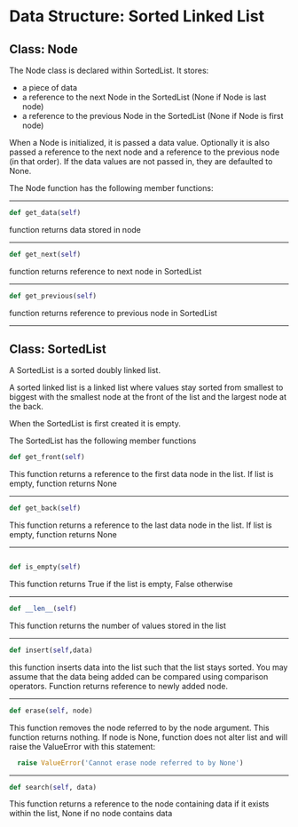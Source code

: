 # Data Structure: Sorted Linked List

## Class: Node

The Node class is declared within SortedList. It stores:
* a piece of data
* a reference to the next Node in the SortedList (None if Node is last node)
* a reference to the previous Node in the SortedList (None if Node is first node)
    
When a Node is initialized, it is passed a data value.  Optionally it is also passed a reference to the next node and a reference to the previous node (in that order).  If the data values are not passed in, they are defaulted to None.

The Node function has the following member functions:

---

```python
def get_data(self)
```
function returns data stored in node

---

```python
def get_next(self)
```
function returns reference to next node in SortedList

---

```python
def get_previous(self)
```
function returns reference to previous node in SortedList

---

## Class: SortedList

A SortedList is a sorted doubly linked list. 


A sorted linked list is a linked list where values stay sorted from smallest to biggest with the smallest node at the front of the list and the largest node at the back.

When the SortedList is first created it is empty.

The SortedList has the following member functions

```python
def get_front(self)
```
This function returns a reference to the first data node in the list.  If list is empty, function returns None

---

```python
def get_back(self)
```
This function returns a reference to the last data node in the list.  If list is empty, function returns None

---

```python  

def is_empty(self)
```
This function returns True if the list is empty, False otherwise

---


```python
def __len__(self)
```
This function returns the number of values stored in the list

---

```python
def insert(self,data)
```
this function inserts data into the list such that the list stays sorted. You may assume that the data being added can be compared using comparison operators.  Function returns reference to newly added node.

---

```python
def erase(self, node)
```
This function removes the node referred to by the node argument.   This function returns nothing. If node is None, function does not alter list and will raise the ValueError with this statement:

```python
  raise ValueError('Cannot erase node referred to by None')
```

---

```python
def search(self, data)
```
This function returns a reference to the node containing data if it exists within the list, None if no node contains data



